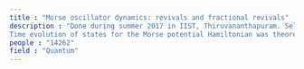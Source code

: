 ```yaml
---
title : "Morse oscillator dynamics: revivals and fractional revivals"
description : "Done during summer 2017 in IIST, Thiruvananthapuram. Selected through IIST's internship programme.
Time evolution of states for the Morse potential Hamiltonian was theoretically studied. The main focus was given on revivals and fractional revivals of the coherent states. The revival and fractional revival times and the corresponding states were calculated for a few specific initial states."
people : "14262"
field : "Quantum"
---
```

